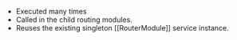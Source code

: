 - Executed many times
- Called in the child routing modules.
- Reuses the existing singleton [[RouterModule]] service instance.
